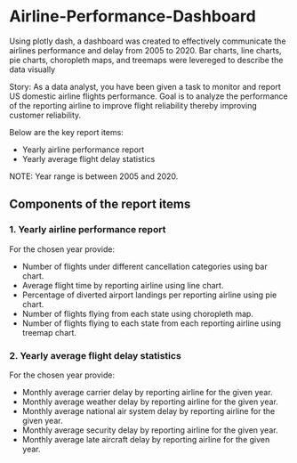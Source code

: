 # Airline-Performance-Dashboard
Using plotly dash, a dashboard  was created to effectively communicate the airlines performance and delay from 2005 to 2020. Bar charts, line charts, pie charts, choropleth maps, and treemaps were levereged to describe the data visually


Story:
As a data analyst, you have been given a task to monitor and report US domestic airline flights performance. Goal is to analyze the performance of the reporting airline to improve flight reliability thereby improving customer reliability.

Below are the key report items:

- Yearly airline performance report 
- Yearly average flight delay statistics

NOTE: Year range is between 2005 and 2020.

## Components of the report items

### 1. Yearly airline performance report

For the chosen year provide:
- Number of flights under different cancellation categories using bar chart.
- Average flight time by reporting airline using line chart.
- Percentage of diverted airport landings per reporting airline using pie chart.
- Number of flights flying from each state using choropleth map.
- Number of flights flying to each state from each reporting airline using treemap chart.

### 2. Yearly average flight delay statistics

For the chosen year provide:
- Monthly average carrier delay by reporting airline for the given year.
- Monthly average weather delay by reporting airline for the given year.
- Monthly average national air system delay by reporting airline for the given year.
- Monthly average security delay by reporting airline for the given year.
- Monthly average late aircraft delay by reporting airline for the given year.
